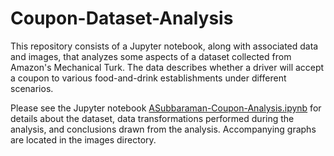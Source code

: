 # Coupon-Dataset-Analysis
This repository consists of a Jupyter notebook, along with associated data and images, that analyzes some aspects of a dataset collected 
from Amazon's Mechanical Turk. The data describes whether a driver will accept a coupon to various food-and-drink establishments under 
different scenarios.

Please see the Jupyter notebook [ASubbaraman-Coupon-Analysis.ipynb](https://github.com/Vamana/Coupon-Dataset-Analysis/blob/main/ASubbaraman-Coupon-Analysis.ipynb) for details about the dataset, data transformations performed during the analysis, and conclusions drawn from the analysis. Accompanying graphs are located in the images directory.
